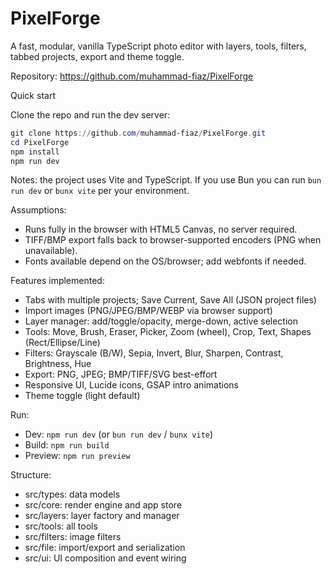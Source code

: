 # PixelForge

A fast, modular, vanilla TypeScript photo editor with layers, tools, filters, tabbed projects, export and theme toggle.

Repository: https://github.com/muhammad-fiaz/PixelForge

Quick start

Clone the repo and run the dev server:

```powershell
git clone https://github.com/muhammad-fiaz/PixelForge.git
cd PixelForge
npm install
npm run dev
```

Notes: the project uses Vite and TypeScript. If you use Bun you can run `bun run dev` or `bunx vite` per your environment.

Assumptions:

- Runs fully in the browser with HTML5 Canvas, no server required.
- TIFF/BMP export falls back to browser-supported encoders (PNG when unavailable).
- Fonts available depend on the OS/browser; add webfonts if needed.

Features implemented:

- Tabs with multiple projects; Save Current, Save All (JSON project files)
- Import images (PNG/JPEG/BMP/WEBP via browser support)
- Layer manager: add/toggle/opacity, merge-down, active selection
- Tools: Move, Brush, Eraser, Picker, Zoom (wheel), Crop, Text, Shapes (Rect/Ellipse/Line)
- Filters: Grayscale (B/W), Sepia, Invert, Blur, Sharpen, Contrast, Brightness, Hue
- Export: PNG, JPEG; BMP/TIFF/SVG best-effort
- Responsive UI, Lucide icons, GSAP intro animations
- Theme toggle (light default)

Run:

- Dev: `npm run dev` (or `bun run dev` / `bunx vite`)
- Build: `npm run build`
- Preview: `npm run preview`

Structure:

- src/types: data models
- src/core: render engine and app store
- src/layers: layer factory and manager
- src/tools: all tools
- src/filters: image filters
- src/file: import/export and serialization
- src/ui: UI composition and event wiring
